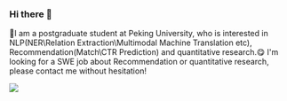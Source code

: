 ### Hi there 👋

<!--
**codewithzichao/codewithzichao** is a ✨ _special_ ✨ repository because its `README.md` (this file) appears on your GitHub profile.

-->
🥳I am a postgraduate student at Peking University, who is interested in NLP(NER\Relation Extraction\Multimodal Machine Translation etc),  Recommendation(Match\CTR Prediction) and quantitative research.😋 I'm looking for a SWE job about Recommendation or quantitative research, please contact me without hesitation!

 <a href="https://github.com/codewithzichao">

<img src="https://github-readme-stats.vercel.app/api?username=codewithzichao&show_icons=true" />

</a>
